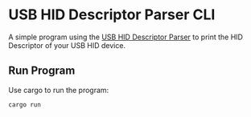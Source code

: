 # USB HID Descriptor Parser CLI

A simple program using the [USB HID Descriptor Parser](https://github.com/kolbeck-jabra/usb-hid-descriptor-parser) to print the HID Descriptor of your USB HID device.

## Run Program

Use cargo to run the program:

```
cargo run
```
